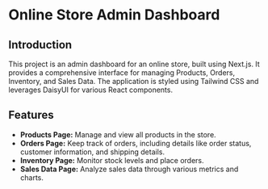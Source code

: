 # Online Store Admin Dashboard

## Introduction

This project is an admin dashboard for an online store, built using Next.js. It provides a comprehensive interface for managing Products, Orders, Inventory, and Sales Data. The application is styled using Tailwind CSS and leverages DaisyUI for various React components.

## Features

- **Products Page:** Manage and view all products in the store.
- **Orders Page:** Keep track of orders, including details like order status, customer information, and shipping details.
- **Inventory Page:** Monitor stock levels and place orders.
- **Sales Data Page:** Analyze sales data through various metrics and charts.

